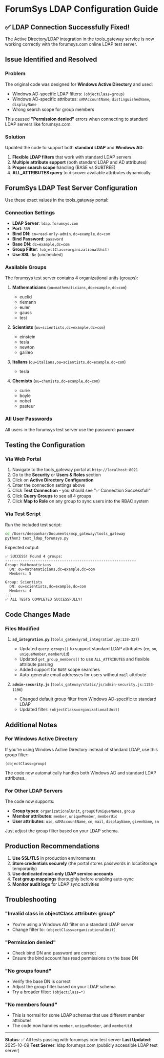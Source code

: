 # ForumSys LDAP Configuration Guide

## ✅ LDAP Connection Successfully Fixed!

The Active Directory/LDAP integration in the tools_gateway service is now working correctly with the forumsys.com online LDAP test server.

## Issue Identified and Resolved

### Problem
The original code was designed for **Windows Active Directory** and used:
- Windows AD-specific LDAP filters: `(objectClass=group)`
- Windows AD-specific attributes: `sAMAccountName`, `distinguishedName`, `displayName`
- Wrong search scope for group members

This caused **"Permission denied"** errors when connecting to standard LDAP servers like forumsys.com.

### Solution
Updated the code to support both **standard LDAP** and **Windows AD**:
1. **Flexible LDAP filters** that work with standard LDAP servers
2. **Multiple attribute support** (both standard LDAP and AD attributes)
3. **Proper search scope** handling (BASE vs SUBTREE)
4. **ALL_ATTRIBUTES query** to discover available attributes dynamically

## ForumSys LDAP Test Server Configuration

Use these exact values in the tools_gateway portal:

### Connection Settings
- **LDAP Server**: `ldap.forumsys.com`
- **Port**: `389`
- **Bind DN**: `cn=read-only-admin,dc=example,dc=com`
- **Bind Password**: `password`
- **Base DN**: `dc=example,dc=com`
- **Group Filter**: `(objectClass=organizationalUnit)`
- **Use SSL**: `No` (unchecked)

### Available Groups
The forumsys test server contains 4 organizational units (groups):

1. **Mathematicians** (`ou=mathematicians,dc=example,dc=com`)
   - euclid
   - riemann
   - euler
   - gauss
   - test

2. **Scientists** (`ou=scientists,dc=example,dc=com`)
   - einstein
   - tesla
   - newton
   - galileo

3. **Italians** (`ou=italians,ou=scientists,dc=example,dc=com`)
   - tesla

4. **Chemists** (`ou=chemists,dc=example,dc=com`)
   - curie
   - boyle
   - nobel
   - pasteur

### All User Passwords
All users in the forumsys test server use the password: **`password`**

## Testing the Configuration

### Via Web Portal

1. Navigate to the tools_gateway portal at `http://localhost:8021`
2. Go to the **Security** or **Users & Roles** section
3. Click on **Active Directory Configuration**
4. Enter the connection settings above
5. Click **Test Connection** - you should see "✅ Connection Successful!"
6. Click **Query Groups** to see all 4 groups
7. Click **Map to Role** on any group to sync users into the RBAC system

### Via Test Script

Run the included test script:

```bash
cd /Users/deepankar/Documents/mcp_gateway/tools_gateway
python3 test_ldap_forumsys.py
```

Expected output:
```
✅ SUCCESS! Found 4 groups:
------------------------------------------------------------
Group: Mathematicians
  DN: ou=mathematicians,dc=example,dc=com
  Members: 5

Group: Scientists
  DN: ou=scientists,dc=example,dc=com
  Members: 4
...
✅ ALL TESTS COMPLETED SUCCESSFULLY!
```

## Code Changes Made

### Files Modified

1. **`ad_integration.py`** (`tools_gateway/ad_integration.py:138-327`)
   - Updated `query_groups()` to support standard LDAP attributes (`cn`, `ou`, `uniqueMember`, `memberUid`)
   - Updated `get_group_members()` to use `ALL_ATTRIBUTES` and flexible attribute parsing
   - Added support for `BASE` scope searches
   - Auto-generate email addresses for users without `mail` attribute

2. **`admin-security.js`** (`tools_gateway/static/js/admin-security.js:1153-1196`)
   - Changed default group filter from Windows AD-specific to standard LDAP
   - Updated filter: `(objectClass=organizationalUnit)`

## Additional Notes

### For Windows Active Directory

If you're using Windows Active Directory instead of standard LDAP, use this group filter:

```
(objectClass=group)
```

The code now automatically handles both Windows AD and standard LDAP attributes.

### For Other LDAP Servers

The code now supports:
- **Group types**: `organizationalUnit`, `groupOfUniqueNames`, `group`
- **Member attributes**: `member`, `uniqueMember`, `memberUid`
- **User attributes**: `uid`, `sAMAccountName`, `cn`, `mail`, `displayName`, `givenName`, `sn`

Just adjust the group filter based on your LDAP schema.

## Production Recommendations

1. **Use SSL/TLS** in production environments
2. **Store credentials securely** (the portal stores passwords in localStorage temporarily)
3. **Use dedicated read-only LDAP service accounts**
4. **Test group mappings** thoroughly before enabling auto-sync
5. **Monitor audit logs** for LDAP sync activities

## Troubleshooting

### "Invalid class in objectClass attribute: group"
- You're using a Windows AD filter on a standard LDAP server
- Change filter to: `(objectClass=organizationalUnit)`

### "Permission denied"
- Check bind DN and password are correct
- Ensure the bind account has read permissions on the base DN

### "No groups found"
- Verify the base DN is correct
- Adjust the group filter based on your LDAP schema
- Try a broader filter: `(objectClass=*)`

### "No members found"
- This is normal for some LDAP schemas that use different member attributes
- The code now handles `member`, `uniqueMember`, and `memberUid`

---

**Status**: ✅ All tests passing with forumsys.com test server
**Last Updated**: 2025-10-09
**Test Server**: ldap.forumsys.com (publicly accessible LDAP test server)
